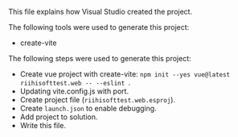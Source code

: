 This file explains how Visual Studio created the project.

The following tools were used to generate this project:
- create-vite

The following steps were used to generate this project:
- Create vue project with create-vite: `npm init --yes vue@latest riihisofttest.web -- --eslint `.
- Updating vite.config.js with port.
- Create project file (`riihisofttest.web.esproj`).
- Create `launch.json` to enable debugging.
- Add project to solution.
- Write this file.
